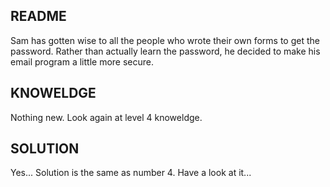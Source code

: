 README
------

Sam has gotten wise to all the people who wrote their own forms to get the password. Rather than actually learn the password, he decided to make his email program a little more secure.


KNOWELDGE
---------

Nothing new. Look again at level 4 knoweldge.


SOLUTION
--------

Yes... Solution is the same as number 4. Have a look at it...

